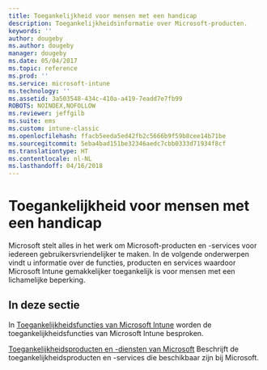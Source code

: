 ```yaml
---
title: Toegankelijkheid voor mensen met een handicap
description: Toegankelijkheidsinformatie over Microsoft-producten.
keywords: ''
author: dougeby
ms.author: dougeby
manager: dougeby
ms.date: 05/04/2017
ms.topic: reference
ms.prod: ''
ms.service: microsoft-intune
ms.technology: ''
ms.assetid: 3a503548-434c-410a-a419-7eadd7e7fb99
ROBOTS: NOINDEX,NOFOLLOW
ms.reviewer: jeffgilb
ms.suite: ems
ms.custom: intune-classic
ms.openlocfilehash: ffacb5eeda5ed42fb2c5666b9f59b8cee14b71be
ms.sourcegitcommit: 5eba4bad151be32346aedc7cbb0333d71934f8cf
ms.translationtype: HT
ms.contentlocale: nl-NL
ms.lasthandoff: 04/16/2018
---
```

# <a name="accessibility-for-people-with-disabilities"></a>Toegankelijkheid voor mensen met een handicap
Microsoft stelt alles in het werk om Microsoft-producten en -services voor iedereen gebruikersvriendelijker te maken. In de volgende onderwerpen vindt u informatie over de functies, producten en services waardoor Microsoft Intune gemakkelijker toegankelijk is voor mensen met een lichamelijke beperking.

## <a name="in-this-section"></a>In deze sectie
In [Toegankelijkheidsfuncties van Microsoft Intune](accessibility-features-of-microsoft-intune.md) worden de toegankelijkheidsfuncties van Microsoft Intune besproken.

[Toegankelijkheidsproducten en -diensten van Microsoft](accessibility-products-and-services-from-microsoft.md) Beschrijft de toegankelijkheidsproducten en -services die beschikbaar zijn bij Microsoft.
